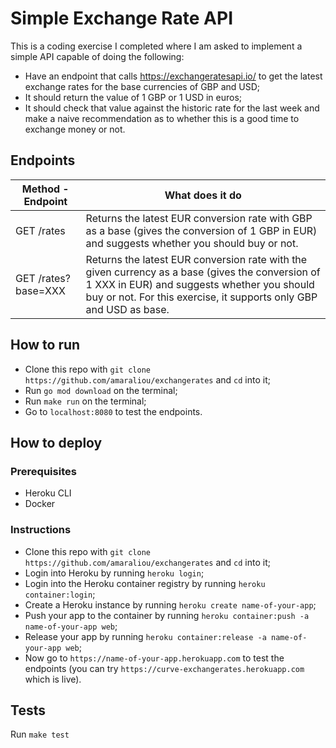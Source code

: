 # Simple Exchange Rate API

This is a coding exercise I completed where I am asked to implement a simple API capable of doing the following:

- Have an endpoint that calls ​https://exchangeratesapi.io/​ to get the latest exchange rates for the base currencies of GBP and USD;
- It should return the value of 1 GBP or 1 USD in euros;
- It should check that value against the historic rate for the last week and make a naive recommendation as to whether this is a good time to exchange money or not.

## Endpoints

Method - Endpoint | What does it do
------------------|----------------
GET /rates | Returns the latest EUR conversion rate with GBP as a base (gives the conversion of 1 GBP in EUR) and suggests whether you should buy or not.
GET /rates?base=XXX | Returns the latest EUR conversion rate with the given currency as a base (gives the conversion of 1 XXX in EUR) and suggests whether you should buy or not. For this exercise, it supports only GBP and USD as base.

## How to run

- Clone this repo with `git clone https://github.com/amaraliou/exchangerates` and `cd` into it;
- Run `go mod download` on the terminal;
- Run `make run` on the terminal;
- Go to `localhost:8080` to test the endpoints.

## How to deploy

### Prerequisites

- Heroku CLI
- Docker

### Instructions

- Clone this repo with `git clone https://github.com/amaraliou/exchangerates` and `cd` into it;
- Login into Heroku by running `heroku login`;
- Login into the Heroku container registry by running `heroku container:login`;
- Create a Heroku instance by running `heroku create name-of-your-app`;
- Push your app to the container by running `heroku container:push -a name-of-your-app web`;
- Release your app by running `heroku container:release -a name-of-your-app web`;
- Now go to `https://name-of-your-app.herokuapp.com` to test the endpoints (you can try `https://curve-exchangerates.herokuapp.com` which is live).

## Tests

Run `make test`